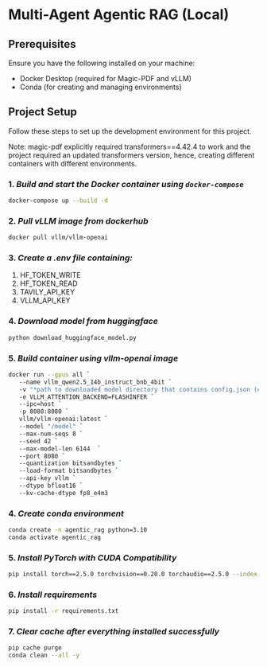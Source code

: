 # Multi-Agent Agentic RAG (Local)

## Prerequisites

Ensure you have the following installed on your machine:
- Docker Desktop (required for Magic-PDF and vLLM)
- Conda (for creating and managing environments)

## Project Setup

Follow these steps to set up the development environment for this project.

Note: magic-pdf explicitly required transformers==4.42.4 to work and the project required an updated transformers version, hence, creating different containers with different environments.

### 1. *Build and start the Docker container using `docker-compose`*
 ```bash
 docker-compose up --build -d
 ```

### 2. *Pull vLLM image from dockerhub*
```bash
docker pull vllm/vllm-openai
```

### 3. *Create a .env file containing:*
1. HF_TOKEN_WRITE
2. HF_TOKEN_READ
3. TAVILY_API_KEY
4. VLLM_API_KEY

### 4. *Download model from huggingface*
```bash
python download_huggingface_model.py
```

### 5. *Build container using vllm-openai image*
```bash
docker run --gpus all `
   --name vllm_qwen2.5_14b_instruct_bnb_4bit `
   -v "*path to downloaded model directory that contains config.json (e.g, ...\snapshots\f010a5cd44911b4fff441fcfa67200643ed811c4)*:/model" `
   -e VLLM_ATTENTION_BACKEND=FLASHINFER `
   --ipc=host `
   -p 8080:8080 `
   vllm/vllm-openai:latest `
   --model "/model" `
   --max-num-seqs 8 `
   --seed 42 `
   --max-model-len 6144  `
   --port 8080 `
   --quantization bitsandbytes `
   --load-format bitsandbytes `
   --api-key vllm `
   --dtype bfloat16 `
   --kv-cache-dtype fp8_e4m3
```

### 4. *Create conda environment*
```bash
conda create -n agentic_rag python=3.10
conda activate agentic_rag
```

### 5. *Install PyTorch with CUDA Compatibility*
```bash
pip install torch==2.5.0 torchvision==0.20.0 torchaudio==2.5.0 --index-url https://download.pytorch.org/whl/cu124
```

### 6. *Install requirements*
```bash
pip install -r requirements.txt
```

### 7. *Clear cache after everything installed successfully*
```bash
pip cache purge
conda clean --all -y
```